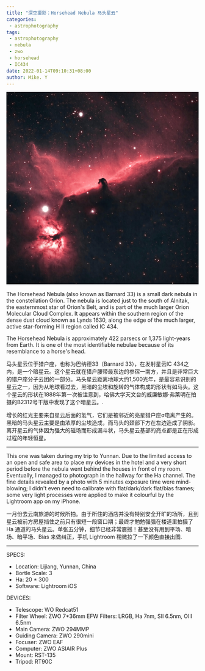 ```yaml
---
title: "深空摄影：Horsehead Nebula 马头星云"
categories:
 - astrophotography
tags:
 - astrophotography
 - nebula
 - zwo
 - horsehead
 - IC434
date: 2022-01-14T09:10:31+08:00
author: Mike. Y
---
```


![IC434](../../../static/images/IC434.jpg)



The Horsehead Nebula (also known as Barnard 33) is a small dark nebula in the constellation Orion. The nebula is located just to the south of Alnitak, the easternmost star of Orion's Belt, and is part of the much larger Orion Molecular Cloud Complex. It appears within the southern region of the dense dust cloud known as Lynds 1630, along the edge of the much larger, active star-forming H II region called IC 434.

The Horsehead Nebula is approximately 422 parsecs or 1,375 light-years from Earth. It is one of the most identifiable nebulae because of its resemblance to a horse's head.



马头星云位于猎户座，也称为巴纳德33（Barnard 33），在发射星云IC 434之内，是一个暗星云。这个星云就在猎户腰带最东边的参宿一南方，并且是非常巨大的猎户座分子云团的一部分。马头星云距离地球大约1,500光年，是最容易识别的星云之一，因为从地球看过去，黑暗的尘埃和旋转的气体构成的形状有如马头。这个星云的形状在1888年第一次被注意到，哈佛大学天文台的威廉敏娜·弗莱明在拍摄的B2312号干版中发现了这个暗星云。.

增长的红光主要来自星云后面的氢气，它们是被邻近的亮星猎户座σ电离产生的。黑暗的马头星云主要是由浓厚的尘埃造成，而马头的颈部下方在左边造成了阴影。离开星云的气体因为强大的磁场而形成漏斗状，马头星云基部的亮点都是正在形成过程的年轻恒星。

---

This one was taken during my trip to Yunnan. Due to the limited access to an open and safe area to place my devices in the hotel and a very short period before the nebula went behind the houses in front of my room. Eventually, I managed to photograph in the hallway for the Ha channel. The fine details revealed by a photo with 5 minutes exposure time were mind-blowing; I didn't even need to calibrate with flat/dark/dark flat/bias frames; some very light processes were applied to make it colourful by the Lightroom app on my iPhone.



一月份去云南旅游的时候所拍。由于所住的酒店并没有特别安全开旷的场所，且到星云被前方房屋挡住之前只有很短一段窗口期；最终才勉勉强强在楼道里拍摄了 Ha 通道的马头星云。单张五分钟，细节已经非常震撼！甚至没有用到平场、暗场、暗平场、Bias 来做纠正，手机 Lightroom 稍微拉了一下颜色直接出图.

---

SPECS:
- Location: Lijiang, Yunnan, China
- Bortle Scale: 3
- Ha: 20 * 300
- Software: Lightroom iOS 


DEVICES:
- Telescope: WO Redcat51
- Filter Wheel: ZWO 7*36mm EFW Filters: LRGB, Ha 7nm, SII 6.5nm, OIII 6.5nm
- Main Camera: ZWO 294MMP
- Guiding Camera: ZWO 290mini
- Focuser: ZWO EAF
- Computer: ZWO ASIAIR Plus
- Mount: RST-135
- Tripod: RT90C